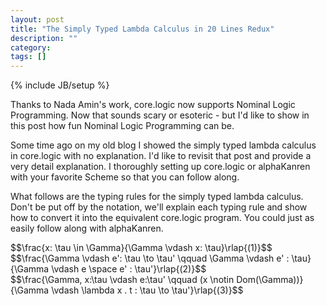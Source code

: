 ```yaml
---
layout: post
title: "The Simply Typed Lambda Calculus in 20 Lines Redux"
description: ""
category: 
tags: []
---
```

{% include JB/setup %}

Thanks to Nada Amin's work, core.logic now supports Nominal Logic
Programming. Now that sounds scary or esoteric - but I'd like to show
in this post how fun Nominal Logic Programming can be.

Some time ago on my old blog I showed the simply typed lambda calculus
in core.logic with no explanation. I'd like to revisit that post and
provide a very detail explanation. I thoroughly setting up core.logic
or alphaKanren with your favorite Scheme so that you can follow along.

What follows are the typing rules for the simply typed lambda
calculus. Don't be put off by the notation, we'll explain each typing
rule and show how to convert it into the equivalent core.logic
program. You could just as easily follow along with alphaKanren.

<div>
$$\frac{x: \tau \in \Gamma}{\Gamma \vdash x: \tau}\rlap{(1)}$$
</div>

<div>
$$\frac{\Gamma \vdash e': \tau \to \tau' \qquad \Gamma \vdash e' :
\tau}{\Gamma \vdash e \space e' : \tau'}\rlap{(2)}$$
</div>

<div>
$$\frac{\Gamma, x:\tau \vdash e:\tau' \qquad (x \notin
Dom(\Gamma))}{\Gamma \vdash \lambda x . t : \tau \to \tau'}\rlap{(3)}$$
</div>
